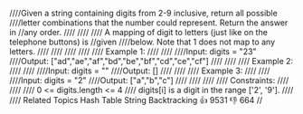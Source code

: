 ////Given a string containing digits from 2-9 inclusive, return all possible 
////letter combinations that the number could represent. Return the answer in 
//any order. 
////
////
//// A mapping of digit to letters (just like on the telephone buttons) is 
//given 
////below. Note that 1 does not map to any letters. 
////
//// 
////
//// 
//// Example 1: 
////
//// 
////Input: digits = "23"
////Output: ["ad","ae","af","bd","be","bf","cd","ce","cf"]
//// 
////
//// Example 2: 
////
//// 
////Input: digits = ""
////Output: []
//// 
////
//// Example 3: 
////
//// 
////Input: digits = "2"
////Output: ["a","b","c"]
//// 
////
//// 
//// Constraints: 
////
//// 
//// 0 <= digits.length <= 4 
//// digits[i] is a digit in the range ['2', '9']. 
//// 
//// Related Topics Hash Table String Backtracking 👍 9531 👎 664
//
